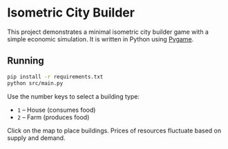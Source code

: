 # Isometric City Builder

This project demonstrates a minimal isometric city builder game with a simple economic simulation. It is written in Python using [Pygame](https://www.pygame.org/).

## Running

```bash
pip install -r requirements.txt
python src/main.py
```

Use the number keys to select a building type:

* `1` – House (consumes food)
* `2` – Farm (produces food)

Click on the map to place buildings. Prices of resources fluctuate based on supply and demand.
